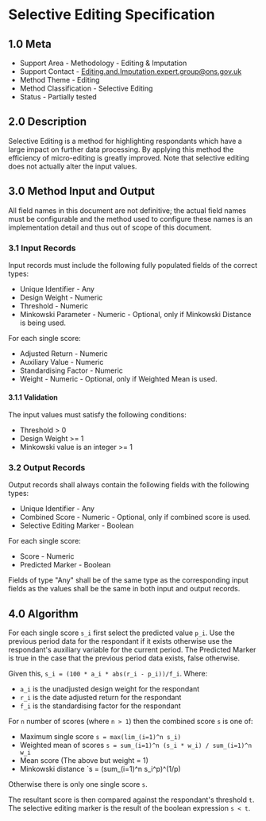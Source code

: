 # Selective Editing Specification

## 1.0 Meta

* Support Area - Methodology - Editing & Imputation
* Support Contact - <Editing.and.Imputation.expert.group@ons.gov.uk>
* Method Theme - Editing
* Method Classification - Selective Editing
* Status - Partially tested

## 2.0 Description

Selective Editing is a method for highlighting respondants which have a
large impact on further data processing. By applying this method the
efficiency of micro-editing is greatly improved. Note that selective editing
does not actually alter the input values.

## 3.0 Method Input and Output

All field names in this document are not definitive; the actual field names
must be configurable and the method used to configure these names is an
implementation detail and thus out of scope of this document.

### 3.1 Input Records

Input records must include the following fully populated fields of the correct
types:

* Unique Identifier - Any
* Design Weight - Numeric
* Threshold - Numeric
* Minkowski Parameter - Numeric - Optional, only if Minkowski Distance is
    being used.

For each single score:
* Adjusted Return - Numeric
* Auxiliary Value - Numeric
* Standardising Factor - Numeric
* Weight - Numeric - Optional, only if Weighted Mean is used.

#### 3.1.1 Validation

The input values must satisfy the following conditions:

* Threshold > 0
* Design Weight >= 1
* Minkowski value is an integer  >= 1

### 3.2 Output Records

Output records shall always contain the following fields with the following
types:

* Unique Identifier - Any
* Combined Score - Numeric - Optional, only if combined score is used.
* Selective Editing Marker - Boolean

For each single score:
* Score - Numeric
* Predicted Marker - Boolean

Fields of type "Any" shall be of the same type as the corresponding input
fields as the values shall be the same in both input and output records.

## 4.0 Algorithm

For each single score `s_i` first select the predicted value `p_i`. Use the
previous period data for the respondant if it exists otherwise use the
respondant's auxiliary variable for the current period. The Predicted Marker
is true in the case that the previous period data exists, false otherwise.

Given this, `s_i = (100 * a_i * abs(r_i - p_i))/f_i`.
Where:

* `a_i` is the unadjusted design weight for the respondant
* `r_i` is the date adjusted return for the respondant
* `f_i` is the standardising factor for the respondant

For `n` number of scores (where `n > 1`) then the combined score `s` is one of:

* Maximum single score `s = max(lim_(i=1)^n s_i)`
* Weighted mean of scores `s = sum_(i=1)^n (s_i * w_i) / sum_(i=1)^n w_i`
* Mean score (The above but weight = 1)
* Minkowski distance `s = (sum_(i=1)^n s_i^p)^(1/p)

Otherwise there is only one single score `s`.

The resultant score is then compared against the respondant's threshold `t`.
The selective editing marker is the result of the boolean expression `s < t`.
